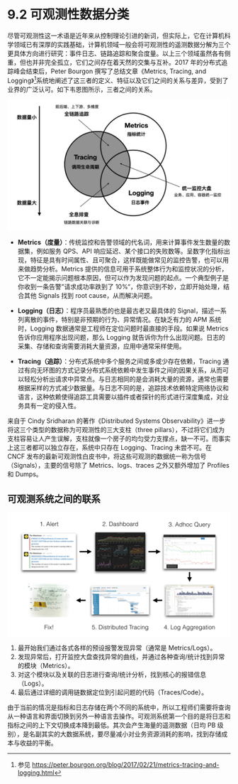 # 9.2 可观测性数据分类

尽管可观测性这一术语是近年来从控制理论引进的新词，但实际上，它在计算机科学领域已有深厚的实践基础，计算机领域一般会将可观测性的遥测数据分解为三个更具体方向进行研究：事件日志、链路追踪和聚合度量。以上三个领域虽然各有侧重，但也并非完全孤立，它们之间存在着天然的交集与互补。2017 年的分布式追踪峰会结束后，Peter Bourgon 撰写了总结文章《Metrics, Tracing, and Logging》[^1]系统地阐述了这三者的定义、特征以及它们之间的关系与差异，受到了业界的广泛认可。如下韦恩图所示，三者之间的关系。

<div  align="center">
	<img src="../assets/observability.jpg" width = "550"  align=center />
</div>

- **Metrics（度量）**：传统监控和告警领域的代名词，用来计算事件发生数量的数据集，例如服务 QPS、API 响应延迟、某个接口的失败数等。呈数字化指标出现，特征是具有时间属性、且可聚合，这样既能做常见的监控告警，也可以用来做趋势分析。Metrics 提供的信息可用于系统整体行为和监控状况的分析，它不一定能揭示问题根本原因，但可以作为发现问题的起点。一个典型例子是你收到一条告警”请求成功率跌到了 10%“，你意识到不妙，立即开始处理，结合其他 Signals 找到 root cause，从而解决问题。
- **Logging（日志）**：程序员最熟悉的也是最古老又最具体的 Signal，描述一系列离散的事件，特别是非预期的行为、异常情况。在缺乏有力的 APM 系统时，Logging 数据通常是工程师在定位问题时最直接的手段。如果说 Metrics 告诉你应用程序出现问题，那么 Logging 就告诉你为什么出现问题。日志的采集、存储和查询需要消耗大量资源，应用中通常采样使用。

- **Tracing（追踪）**：分布式系统中多个服务之间或多或少存在依赖，Tracing 通过有向无环图的方式记录分布式系统依赖中发生事件之间的因果关系，从而可以轻松分析出请求中异常点。与日志相同的是会消耗大量的资源，通常也需要根据采样的方式减少数据量。与日志不同的是，追踪技术依赖特定网络协议和语言，这种依赖使得追踪工具需要以插件或者探针的形式进行深度集成，对业务具有一定的侵入性。



来自于 Cindy Sridharan 的著作《Distributed Systems Observability》进一步将这三个类型的数据称为可观测性的三大支柱（three pillars），不过将它们成为支柱容易让人产生误解，支柱就像一个房子的均匀受力支撑点，缺一不可。而事实上这三者都可以独立存在，系统中只存在 Logging、Tracing 未尝不可。在 CNCF 发布的最新可观测性白皮书中，将这些可观测的数据统一称为信号（Signals），主要的信号除了 Metrics、logs、traces 之外又额外增加了 Profiles 和 Dumps。


## 可观测系统之间的联系

<div  align="center">
	<img src="../assets/observability-signals.png" width = "650"  align=center />
</div>

1. 最开始我们通过各式各样的预设报警发现异常（通常是 Metrics/Logs）。
2. 发现异常后，打开监控大盘查找异常的曲线，并通过各种查询/统计找到异常的模块（Metrics）。
3. 对这个模块以及关联的日志进行查询/统计分析，找到核心的报错信息（Logs）。
4. 最后通过详细的调用链数据定位到引起问题的代码（Traces/Code）。

由于当前的情况是指标和日志存储在两个不同的系统中，所以工程师们需要将查询从一种语言和界面切换到另外一种语言去操作。可观测系统第一个目的是将日志和指标之间的上下文切换成本降到最低。其次会产生海量的遥测数据（日均 PB 级别），是名副其实的大数据系统，要尽量减小对业务资源消耗的影响，找到存储成本与收益的平衡。








[^1]: 参见 https://peter.bourgon.org/blog/2017/02/21/metrics-tracing-and-logging.html
